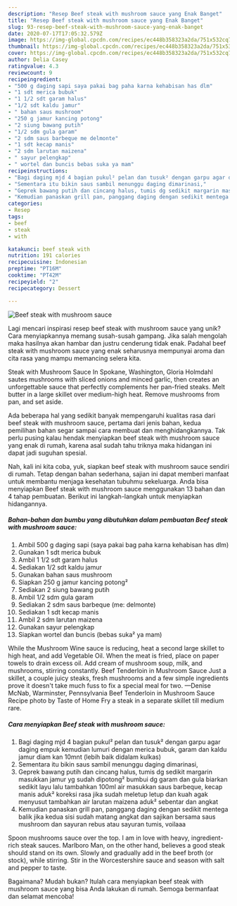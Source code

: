 ```yaml
---
description: "Resep Beef steak with mushroom sauce yang Enak Banget"
title: "Resep Beef steak with mushroom sauce yang Enak Banget"
slug: 93-resep-beef-steak-with-mushroom-sauce-yang-enak-banget
date: 2020-07-17T17:05:32.579Z
image: https://img-global.cpcdn.com/recipes/ec448b358323a2da/751x532cq70/beef-steak-with-mushroom-sauce-foto-resep-utama.jpg
thumbnail: https://img-global.cpcdn.com/recipes/ec448b358323a2da/751x532cq70/beef-steak-with-mushroom-sauce-foto-resep-utama.jpg
cover: https://img-global.cpcdn.com/recipes/ec448b358323a2da/751x532cq70/beef-steak-with-mushroom-sauce-foto-resep-utama.jpg
author: Delia Casey
ratingvalue: 4.3
reviewcount: 9
recipeingredient:
- "500 g daging sapi saya pakai bag paha karna kehabisan has dlm"
- "1 sdt merica bubuk"
- "1 1/2 sdt garam halus"
- "1/2 sdt kaldu jamur"
- " bahan saus mushroom"
- "250 g jamur kancing potong"
- "2 siung bawang putih"
- "1/2 sdm gula garam"
- "2 sdm saus barbeque me delmonte"
- "1 sdt kecap manis"
- "2 sdm larutan maizena"
- " sayur pelengkap"
- " wortel dan buncis bebas suka ya mam"
recipeinstructions:
- "Bagi daging mjd 4 bagian pukul² pelan dan tusuk² dengan garpu agar daging empuk kemudian lumuri dengan merica bubuk, garam dan kaldu jamur diam kan 10mnt (lebih baik didalam kulkas)"
- "Sementara itu bikin saus sambil menunggu daging dimarinasi,"
- "Geprek bawang putih dan cincang halus, tumis dg sedikit margarin masukkan jamur yg sudah dipotong² bumbui dg garam dan gula biarkan sedikit layu lalu tambahkan 100ml air masukkan saus barbeque, kecap manis aduk² koreksi rasa jika sudah meletup letup dan kuah agak menyusut tambahkan air larutan maizena aduk² sebentar dan angkat"
- "Kemudian panaskan grill pan, panggang daging dengan sedikit mentega balik jika kedua sisi sudah matang angkat dan sajikan bersama saus mushroom dan sayuran rebus atau sayuran tumis, voilaaa"
categories:
- Resep
tags:
- beef
- steak
- with

katakunci: beef steak with 
nutrition: 191 calories
recipecuisine: Indonesian
preptime: "PT16M"
cooktime: "PT42M"
recipeyield: "2"
recipecategory: Dessert

---
```



![Beef steak with mushroom sauce](https://img-global.cpcdn.com/recipes/ec448b358323a2da/751x532cq70/beef-steak-with-mushroom-sauce-foto-resep-utama.jpg)

Lagi mencari inspirasi resep beef steak with mushroom sauce yang unik? Cara menyiapkannya memang susah-susah gampang. Jika salah mengolah maka hasilnya akan hambar dan justru cenderung tidak enak. Padahal beef steak with mushroom sauce yang enak seharusnya mempunyai aroma dan cita rasa yang mampu memancing selera kita.

Steak with Mushroom Sauce In Spokane, Washington, Gloria Holmdahl sautes mushrooms with sliced onions and minced garlic, then creates an unforgettable sauce that perfectly complements her pan-fried steaks. Melt butter in a large skillet over medium-high heat. Remove mushrooms from pan, and set aside.

Ada beberapa hal yang sedikit banyak mempengaruhi kualitas rasa dari beef steak with mushroom sauce, pertama dari jenis bahan, kedua pemilihan bahan segar sampai cara membuat dan menghidangkannya. Tak perlu pusing kalau hendak menyiapkan beef steak with mushroom sauce yang enak di rumah, karena asal sudah tahu triknya maka hidangan ini dapat jadi suguhan spesial.


Nah, kali ini kita coba, yuk, siapkan beef steak with mushroom sauce sendiri di rumah. Tetap dengan bahan sederhana, sajian ini dapat memberi manfaat untuk membantu menjaga kesehatan tubuhmu sekeluarga. Anda bisa menyiapkan Beef steak with mushroom sauce menggunakan 13 bahan dan 4 tahap pembuatan. Berikut ini langkah-langkah untuk menyiapkan hidangannya.

<!--inarticleads1-->

##### Bahan-bahan dan bumbu yang dibutuhkan dalam pembuatan Beef steak with mushroom sauce:

1. Ambil 500 g daging sapi (saya pakai bag paha karna kehabisan has dlm)
1. Gunakan 1 sdt merica bubuk
1. Ambil 1 1/2 sdt garam halus
1. Sediakan 1/2 sdt kaldu jamur
1. Gunakan  bahan saus mushroom
1. Siapkan 250 g jamur kancing potong²
1. Sediakan 2 siung bawang putih
1. Ambil 1/2 sdm gula garam
1. Sediakan 2 sdm saus barbeque (me: delmonte)
1. Sediakan 1 sdt kecap manis
1. Ambil 2 sdm larutan maizena
1. Gunakan  sayur pelengkap
1. Siapkan  wortel dan buncis (bebas suka² ya mam)


While the Mushroom Wine sauce is reducing, heat a second large skillet to high heat, and add Vegetable Oil. When the meat is fried, place on paper towels to drain excess oil. Add cream of mushroom soup, milk, and mushrooms, stirring constantly. Beef Tenderloin in Mushroom Sauce Just a skillet, a couple juicy steaks, fresh mushrooms and a few simple ingredients prove it doesn&#39;t take much fuss to fix a special meal for two. —Denise McNab, Warminster, Pennsylvania Beef Tenderloin in Mushroom Sauce Recipe photo by Taste of Home Fry a steak in a separate skillet till medium rare. 

<!--inarticleads2-->

##### Cara menyiapkan Beef steak with mushroom sauce:

1. Bagi daging mjd 4 bagian pukul² pelan dan tusuk² dengan garpu agar daging empuk kemudian lumuri dengan merica bubuk, garam dan kaldu jamur diam kan 10mnt (lebih baik didalam kulkas)
1. Sementara itu bikin saus sambil menunggu daging dimarinasi,
1. Geprek bawang putih dan cincang halus, tumis dg sedikit margarin masukkan jamur yg sudah dipotong² bumbui dg garam dan gula biarkan sedikit layu lalu tambahkan 100ml air masukkan saus barbeque, kecap manis aduk² koreksi rasa jika sudah meletup letup dan kuah agak menyusut tambahkan air larutan maizena aduk² sebentar dan angkat
1. Kemudian panaskan grill pan, panggang daging dengan sedikit mentega balik jika kedua sisi sudah matang angkat dan sajikan bersama saus mushroom dan sayuran rebus atau sayuran tumis, voilaaa


Spoon mushrooms sauce over the top. I am in love with heavy, ingredient-rich steak sauces. Marlboro Man, on the other hand, believes a good steak should stand on its own. Slowly and gradually add in the beef broth (or stock), while stirring. Stir in the Worcestershire sauce and season with salt and pepper to taste. 

Bagaimana? Mudah bukan? Itulah cara menyiapkan beef steak with mushroom sauce yang bisa Anda lakukan di rumah. Semoga bermanfaat dan selamat mencoba!
